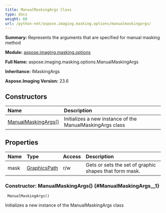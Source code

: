 ```yaml
---
title: ManualMaskingArgs Class
type: docs
weight: 60
url: /python-net/aspose.imaging.masking.options/manualmaskingargs/
---
```


**Summary:** Represents the arguments that are specified for manual masking method

**Module:** [aspose.imaging.masking.options](/imaging/python-net/aspose.imaging.masking.options/)

**Full Name:** aspose.imaging.masking.options.ManualMaskingArgs

**Inheritance:** IMaskingArgs

**Aspose.Imaging Version:** 23.6

## **Constructors**
| **Name** | **Description** |
| :- | :- |
| [ManualMaskingArgs()](#ManualMaskingArgs__1) | Initializes a new instance of the ManualMaskingArgs class |
## **Properties**
| **Name** | **Type** | **Access** | **Description** |
| :- | :- | :- | :- |
| mask | [GraphicsPath](/imaging/python-net/aspose.imaging/graphicspath) | r/w | Gets or sets the set of graphic shapes that form mask. |


### Constructor: ManualMaskingArgs() {#ManualMaskingArgs__1}


```
 ManualMaskingArgs() 
```

Initializes a new instance of the ManualMaskingArgs class

